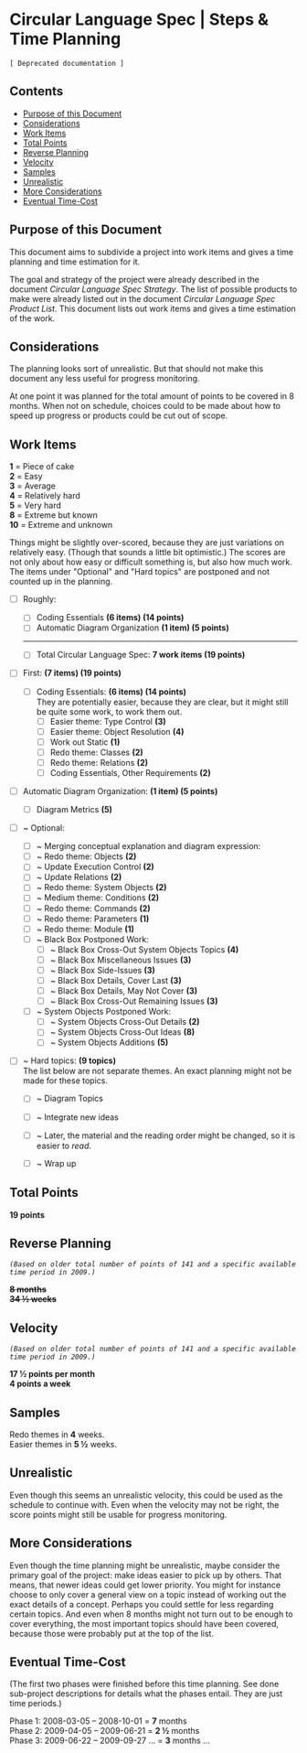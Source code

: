 ﻿Circular Language Spec | Steps & Time Planning
==============================================

`[ Deprecated documentation ]`

Contents
--------

- [Purpose of this Document](#purpose-of-this-document)
- [Considerations](#considerations)
- [Work Items](#work-items)
- [Total Points](#total-points)
- [Reverse Planning](#reverse-planning)
- [Velocity](#velocity)
- [Samples](#samples)
- [Unrealistic](#unrealistic)
- [More Considerations](#more-considerations)
- [Eventual Time-Cost](#eventual-time-cost)

Purpose of this Document
------------------------

This document aims to subdivide a project into work items and gives a time planning and time estimation for it.

The goal and strategy of the project were already described in the document *Circular Language Spec Strategy*. The list of possible products to make were already listed out in the document *Circular Language Spec Product List*. This document lists out work items and gives a time estimation of the work.


Considerations
--------------

The planning looks sort of unrealistic. But that should not make this document any less useful for progress monitoring.

At one point it was planned for the total amount of points to be covered in 8 months. When not on schedule, choices could to be made about how to speed up progress or products could be cut out of scope.


Work Items
----------

__1__ = Piece of cake  
__2__ = Easy  
__3__ = Average  
__4__ = Relatively hard  
__5__ = Very hard  
__8__ = Extreme but known  
__10__ = Extreme and unknown  

Things might be slightly over-scored, because they are just variations on relatively easy. (Though that sounds a little bit optimistic.) The scores are not only about how easy or difficult something is, but also how much work. The items under "Optional" and "Hard topics" are postponed and not counted up in the planning.

- [ ] Roughly:
    - [ ] Coding Essentials __(6 items)  (14 points)__
    - [ ] Automatic Diagram Organization __(1 item)  (5 points)__
    -----
    - [ ] Total Circular Language Spec: __7 work items (19 points)__

- [ ] First: __(7 items)  (19 points)__
    - [ ] Coding Essentials: __(6 items)  (14 points)__  
        They are potentially easier, because they are clear, but it might still be quite some work, to work them out.
        - [ ] Easier theme: Type Control  __(3)__
        - [ ] Easier theme: Object Resolution __(4)__
        - [ ] Work out Static __(1)__
        - [ ] Redo theme: Classes __(2)__
        - [ ] Redo theme: Relations __(2)__
        - [ ] Coding Essentials, Other Requirements __(2)__

- [ ] Automatic Diagram Organization: __(1 item)  (5 points)__

    - [ ] Diagram Metrics __(5)__

- [ ] ~ Optional:

    - [ ] ~ Merging conceptual explanation and diagram expression:
    - [ ] ~ Redo theme: Objects  __(2)__
    - [ ] ~ Update Execution Control  __(2)__
    - [ ] ~ Update Relations  __(2)__
    - [ ] ~ Redo theme: System Objects  __(2)__
    - [ ] ~ Medium theme: Conditions  __(2)__
    - [ ] ~ Redo theme: Commands  __(2)__
    - [ ] ~ Redo theme: Parameters  __(1)__
    - [ ] ~ Redo theme: Module  __(1)__
    - [ ] ~ Black Box Postponed Work:
        - [ ] ~ Black Box Cross-Out System Objects Topics __(4)__
        - [ ] ~ Black Box Miscellaneous Issues __(3)__
        - [ ] ~ Black Box Side-Issues __(3)__
        - [ ] ~ Black Box Details, Cover Last __(3)__
        - [ ] ~ Black Box Details, May Not Cover __(3)__
        - [ ] ~ Black Box Cross-Out Remaining Issues __(3)__
    - [ ] ~ System Objects Postponed Work:
        - [ ] ~ System Objects Cross-Out Details __(2)__
        - [ ] ~ System Objects Cross-Out Ideas __(8)__
        - [ ] ~ System Objects Additions __(5)__

- [ ] ~ Hard topics: __(9 topics)__  
    The list below are not separate themes. An exact planning might not be made for these topics.
    - [ ] ~ Diagram Topics
    - [ ] ~ Integrate new ideas
    - [ ] ~ Later, the material and the reading order might be changed, so it is easier to *read*.
    - [ ] ~ Wrap up


Total Points
------------

__19 points__


Reverse Planning
----------------

*`(Based on older total number of points of 141 and a specific available time period in 2009.)`*

__~~8 months~~__  
__~~34 ½ weeks~~__


Velocity
--------

*`(Based on older total number of points of 141 and a specific available time period in 2009.)`*

__17 ½ points per month__  
__4 points a week__


Samples
--------

Redo themes in __4__ weeks.  
Easier themes in __5 ½__ weeks.


Unrealistic
------------

Even though this seems an unrealistic velocity, this could be used as the schedule to continue with. Even when the velocity may not be right, the score points might still be usable for progress monitoring.


More Considerations
-------------------

Even though the time planning might be unrealistic, maybe consider the primary goal of the project: make ideas easier to pick up by others. That means, that newer ideas could get lower priority. You might for instance choose to only cover a general view on a topic instead of working out the exact details of a concept. Perhaps you could settle for less regarding certain topics. And even when 8 months might not turn out to be enough to cover everything, the most important topics should have been covered, because those were probably put at the top of the list.


Eventual Time-Cost
------------------

(The first two phases were finished before this time planning. See done sub-project descriptions for details what the phases entail. They are just time periods.)

Phase 1: 2008-03-05 – 2008-10-01 = __7__ months  
Phase 2: 2009-04-05 – 2009-06-21 = __2 ½__ months  
Phase 3: 2009-06-22 – 2009-09-27 … = __3__ months ...